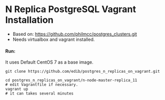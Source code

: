 
# N Replica PostgreSQL Vagrant Installation
* Based on: https://github.com/philmcc/postgres_clusters.git
* Needs virtualbox and vagrant installed.

#### Run:

It uses Default CentOS 7 as a base image.

```shell
git clone https://github.com/edib/postgres_n_replicas_on_vagrant.git

cd postgres_n_replicas_on_vagrant/n-node-master-replica_11
# edit Vagrantfile if necessary.
vagrant up
# it can takes several minutes
```

